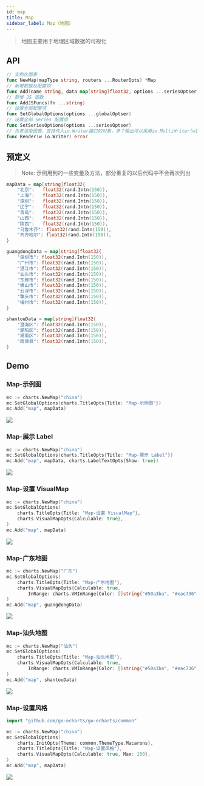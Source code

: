 ```yaml
---
id: map
title: Map
sidebar_label: Map（地图）
---
```


> 地图主要用于地理区域数据的可视化

## API
```go
// 实例化图表
func NewMap(mapType string, routers ...RouterOpts) *Map
// 新增数据及配置项
func Add(name string, data map[string]float32, options ...seriesOptser) *Map
// 新增 JS 函数
func AddJSFuncs(fn ...string)
// 设置全局配置项
func SetGlobalOptions(options ...globalOptser)
// 设置全部 Series 配置项
func SetSeriesOptions(options ...seriesOptser)
// 负责渲染图表，支持传入io.Writer接口的对象，多个输出可以采用io.MultiWriter(w1, w2, w3)
func Render(w io.Writer) error
```

## 预定义
> Note: 示例用到的一些变量及方法，部分重复的以后代码中不会再次列出
```go
mapData = map[string]float32{
    "北京":   float32(rand.Intn(150)),
    "上海":   float32(rand.Intn(150)),
    "深圳":   float32(rand.Intn(150)),
    "辽宁":   float32(rand.Intn(150)),
    "青岛":   float32(rand.Intn(150)),
    "山西":   float32(rand.Intn(150)),
    "陕西":   float32(rand.Intn(150)),
    "乌鲁木齐": float32(rand.Intn(150)),
    "齐齐哈尔": float32(rand.Intn(150)),
}

guangdongData = map[string]float32{
    "深圳市": float32(rand.Intn(150)),
    "广州市": float32(rand.Intn(150)),
    "湛江市": float32(rand.Intn(150)),
    "汕头市": float32(rand.Intn(150)),
    "东莞市": float32(rand.Intn(150)),
    "佛山市": float32(rand.Intn(150)),
    "云浮市": float32(rand.Intn(150)),
    "肇庆市": float32(rand.Intn(150)),
    "梅州市": float32(rand.Intn(150)),
}

shantouData = map[string]float32{
    "澄海区": float32(rand.Intn(150)),
    "潮阳区": float32(rand.Intn(150)),
    "潮南区": float32(rand.Intn(150)),
    "南澳县": float32(rand.Intn(150)),
}
```

## Demo

### Map-示例图
```go
mc := charts.NewMap("china")
mc.SetGlobalOptions(charts.TitleOpts{Title: "Map-示例图"})
mc.Add("map", mapData)
```
![](https://user-images.githubusercontent.com/19553554/52347776-bf38b300-2a5d-11e9-85e9-2307a50ac692.gif)


### Map-展示 Label
```go
mc := charts.NewMap("china")
mc.SetGlobalOptions(charts.TitleOpts{Title: "Map-展示 Label"})
mc.Add("map", mapData, charts.LabelTextOpts{Show: true})
```
![](https://user-images.githubusercontent.com/19553554/52347807-ce1f6580-2a5d-11e9-8b2d-84dfc244d160.png)


### Map-设置 VisualMap
```go
mc := charts.NewMap("china")
mc.SetGlobalOptions(
    charts.TitleOpts{Title: "Map-设置 VisualMap"},
    charts.VisualMapOpts{Calculable: true},
)
mc.Add("map", mapData)
```
![](https://user-images.githubusercontent.com/19553554/52347856-e8594380-2a5d-11e9-800f-f5b3f991fb7a.gif)


### Map-广东地图
```go
mc := charts.NewMap("广东")
mc.SetGlobalOptions(
    charts.TitleOpts{Title: "Map-广东地图"},
    charts.VisualMapOpts{Calculable: true,
        InRange: charts.VMInRange{Color: []string{"#50a3ba", "#eac736", "#d94e5d"}}},
)
mc.Add("map", guangdongData)
```
![](https://user-images.githubusercontent.com/19553554/52347915-0a52c600-2a5e-11e9-8039-41268238576c.gif)


### Map-汕头地图
```go
mc := charts.NewMap("汕头")
mc.SetGlobalOptions(
    charts.TitleOpts{Title: "Map-汕头地图"},
    charts.VisualMapOpts{Calculable: true,
        InRange: charts.VMInRange{Color: []string{"#50a3ba", "#eac736", "#d94e5d"}}},
)
mc.Add("map", shantouData)
```
![](https://user-images.githubusercontent.com/19553554/52347939-1cccff80-2a5e-11e9-9c27-d58704c43805.png)


### Map-设置风格
```go
import "github.com/go-echarts/go-echarts/common"

mc := charts.NewMap("china")
mc.SetGlobalOptions(
    charts.InitOpts{Theme: common.ThemeType.Macarons},
    charts.TitleOpts{Title: "Map-设置风格"},
    charts.VisualMapOpts{Calculable: true, Max: 150},
)
mc.Add("map", mapData)
```
![](https://user-images.githubusercontent.com/19553554/52347966-2a828500-2a5e-11e9-8732-84ed1ad30deb.png)
